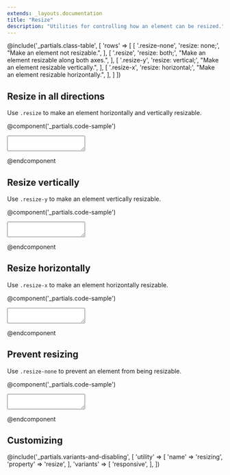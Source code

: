```yaml
---
extends: _layouts.documentation
title: "Resize"
description: "Utilities for controlling how an element can be resized."
---
```


@include('_partials.class-table', [
  'rows' => [
    [
      '.resize-none',
      'resize: none;',
      "Make an element not resizable.",
    ],
    [
      '.resize',
      'resize: both;',
      "Make an element resizable along both axes.",
    ],
    [
      '.resize-y',
      'resize: vertical;',
      "Make an element resizable vertically.",
    ],
    [
      '.resize-x',
      'resize: horizontal;',
      "Make an element resizable horizontally.",
    ],
  ]
])

## Resize in all directions

Use `.resize` to make an element horizontally and vertically resizable.

@component('_partials.code-sample')
<textarea class="resize border rounded focus:outline-none focus:shadow-outline"></textarea>
@endcomponent

## Resize vertically

Use `.resize-y` to make an element vertically resizable.

@component('_partials.code-sample')
<textarea class="resize-y border rounded focus:outline-none focus:shadow-outline"></textarea>
@endcomponent

## Resize horizontally

Use `.resize-x` to make an element horizontally resizable.

@component('_partials.code-sample')
<textarea class="resize-x border rounded focus:outline-none focus:shadow-outline"></textarea>
@endcomponent

## Prevent resizing

Use `.resize-none` to prevent an element from being resizable.

@component('_partials.code-sample')
<textarea class="resize-none border rounded focus:outline-none focus:shadow-outline"></textarea>
@endcomponent

## Customizing

@include('_partials.variants-and-disabling', [
    'utility' => [
        'name' => 'resizing',
        'property' => 'resize',
    ],
    'variants' => [
        'responsive',
    ],
])
